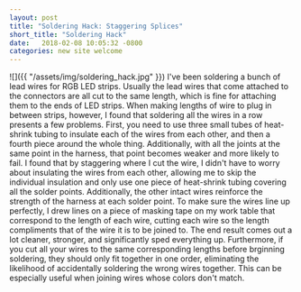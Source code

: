 ```yaml
---
layout: post
title: "Soldering Hack: Staggering Splices"
short_title: "Soldering Hack"
date:   2018-02-08 10:05:32 -0800
categories: new site welcome
---
```

![]({{ "/assets/img/soldering_hack.jpg" }})
I've been soldering a bunch of lead wires for RGB LED strips. Usually the lead wires that come attached to the connectors are all cut to the same length, which is fine for attaching them to the ends of LED strips. When making lengths of wire to plug in between strips, however, I found that soldering all the wires in a row presents a few problems. First, you need to use three small tubes of heat-shrink tubing to insulate each of the wires from each other, and then a fourth piece around the whole thing. Additionally, with all the joints at the same point in the harness, that point becomes weaker and more likely to fail. I found that by staggering where I cut the wire, I didn't have to worry about insulating the wires from each other, allowing me to skip the individual insulation and only use one piece of heat-shrink tubing covering all the solder points. Additionally, the other intact wires reinforce the strength of the harness at each solder point. To make sure the wires line up perfectly, I drew lines on a piece of masking tape on my work table that correspond to the length of each wire, cutting each wire so the length compliments that of the wire it is to be joined to. The end result comes out a lot cleaner, stronger, and significantly sped everything up. Furthermore, if you cut all your wires to the same corresponding lengths before brginning soldering, they should only fit together in one order, eliminating the likelihood of accidentally soldering the wrong wires together. This can be especially useful when joining wires whose colors don't match. 